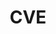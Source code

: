 ---
layout: tag-list
type: tag
title: CVE
slug: CVE
category: HTB
sidebar: false
description: >
    Es una lista de información registrada sobre vulnerabilidades de seguridad conocidas, en la que cada referencia tiene un número de identificación CVE-ID, descripción de la vulnerabilidad, que versiones del software están afectadas, posible solución al fallo (si existe) o como configurar para mitigar la vulnerabilidad y referencias a publicaciones o entradas de foros o blog donde se ha hecho pública la vulnerabilidad o se demuestra su explotación. Además suele también mostrarse un enlace directo a la información de la base de datos de vulnerabilidades del NIST (NVD), en la que pueden conseguirse más detalles de la vulnerabilidad y su valoración.
---